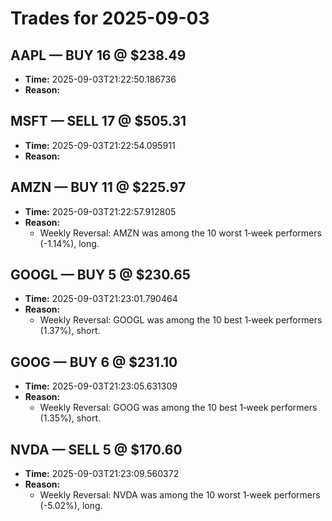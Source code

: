 # Trades for 2025-09-03

## AAPL — BUY 16 @ $238.49
- **Time:** 2025-09-03T21:22:50.186736
- **Reason:**

## MSFT — SELL 17 @ $505.31
- **Time:** 2025-09-03T21:22:54.095911
- **Reason:**

## AMZN — BUY 11 @ $225.97
- **Time:** 2025-09-03T21:22:57.912805
- **Reason:**
  - Weekly Reversal: AMZN was among the 10 worst 1‑week performers (-1.14%), long.

## GOOGL — BUY 5 @ $230.65
- **Time:** 2025-09-03T21:23:01.790464
- **Reason:**
  - Weekly Reversal: GOOGL was among the 10 best 1‑week performers (1.37%), short.

## GOOG — BUY 6 @ $231.10
- **Time:** 2025-09-03T21:23:05.631309
- **Reason:**
  - Weekly Reversal: GOOG was among the 10 best 1‑week performers (1.35%), short.

## NVDA — SELL 5 @ $170.60
- **Time:** 2025-09-03T21:23:09.560372
- **Reason:**
  - Weekly Reversal: NVDA was among the 10 worst 1‑week performers (-5.02%), long.

